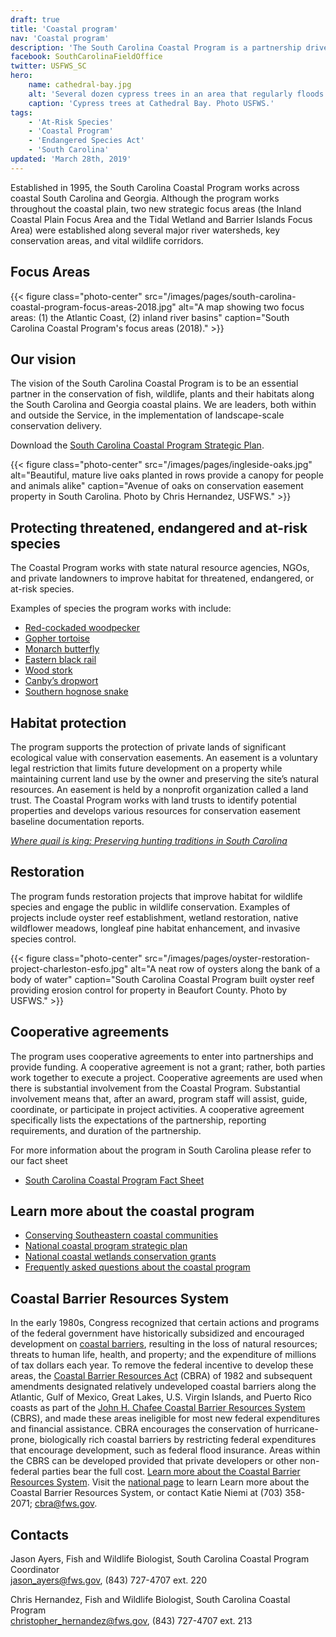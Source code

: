 ```yaml
---
draft: true
title: 'Coastal program'
nav: 'Coastal program'
description: 'The South Carolina Coastal Program is a partnership driven program that conserves and protects natural habitat for federally listed species by providing technical and financial assistance for numerous public and private partners.  The South Carolina Coastal Program is focused on the coastal plain of South Carolina and a portion of Georgia and works in a variety of habitats, including wetlands, uplands, estuaries, and beaches.'
facebook: SouthCarolinaFieldOffice
twitter: USFWS_SC
hero:
    name: cathedral-bay.jpg
    alt: 'Several dozen cypress trees in an area that regularly floods'
    caption: 'Cypress trees at Cathedral Bay. Photo USFWS.'
tags:
    - 'At-Risk Species'
    - 'Coastal Program'
    - 'Endangered Species Act'
    - 'South Carolina'
updated: 'March 28th, 2019'
---
```


Established in 1995, the South Carolina Coastal Program works across coastal South Carolina and Georgia. Although the program works throughout the coastal plain, two new strategic focus areas (the Inland Coastal Plain Focus Area and the Tidal Wetland and Barrier Islands Focus Area) were established along several major river watersheds, key conservation areas, and vital wildlife corridors.

## Focus Areas

{{< figure class="photo-center" src="/images/pages/south-carolina-coastal-program-focus-areas-2018.jpg" alt="A map showing two focus areas: (1) the Atlantic Coast, (2) inland river basins" caption="South Carolina Coastal Program's focus areas (2018)." >}}

## Our vision

The vision of the South Carolina Coastal Program is to be an essential partner in the conservation of fish, wildlife, plants and their habitats along the South Carolina and Georgia coastal plains. We are leaders, both within and outside the Service, in the implementation of landscape-scale conservation delivery.

Download the [South Carolina Coastal Program Strategic Plan](/pdf/strategic-plan/south-carolina-coastal-program-strategic-plan.pdf).

{{< figure class="photo-center" src="/images/pages/ingleside-oaks.jpg" alt="Beautiful, mature live oaks planted in rows provide a canopy for people and animals alike" caption="Avenue of oaks on conservation easement property in South Carolina. Photo by Chris Hernandez, USFWS." >}}

## Protecting threatened, endangered and at-risk species

The Coastal Program works with state natural resource agencies, NGOs, and private landowners to improve habitat for threatened, endangered, or at-risk species.

Examples of species the program works with include:

- [Red-cockaded woodpecker](https://ecos.fws.gov/ecp0/profile/speciesProfile?sId=7614)
- [Gopher tortoise](/pdf/fact-sheet/sc-gopher-tortoise.pdf)
- [Monarch butterfly](/pdf/fact-sheet/sc-monarch-butterfly.pdf)
- [Eastern black rail](/wildlife/birds/eastern-black-rail/)
- [Wood stork](https://ecos.fws.gov/ecp0/profile/speciesProfile?sId=8477)
- [Canby’s dropwort](https://ecos.fws.gov/ecp0/profile/speciesProfile?sId=7738)
- [Southern hognose snake](/wildlife/reptiles/southern-hognose-snake)

## Habitat protection

The program supports the protection of private lands of significant ecological value with conservation easements. An easement is a voluntary legal restriction that limits future development on a property while maintaining current land use by the owner and preserving the site’s natural resources. An easement is held by a nonprofit organization called a land trust. The Coastal Program works with land trusts to identify potential properties and develops various resources for conservation easement baseline documentation reports.

[*Where quail is king: Preserving hunting traditions in South Carolina*](https://www.fws.gov/natures-good-neighbors/stories/where-quail-is-king/)

## Restoration

The program funds restoration projects that improve habitat for wildlife species and engage the public in wildlife conservation. Examples of projects include oyster reef establishment, wetland restoration, native wildflower meadows, longleaf pine habitat enhancement, and invasive species control.

{{< figure class="photo-center" src="/images/pages/oyster-restoration-project-charleston-esfo.jpg" alt="A neat row of oysters along the bank of a body of water" caption="South Carolina Coastal Program built oyster reef providing erosion control for property in Beaufort County. Photo by USFWS." >}}

## Cooperative agreements

The program uses cooperative agreements to enter into partnerships and provide funding. A cooperative agreement is not a grant; rather, both parties work together to execute a project. Cooperative agreements are used when there is substantial involvement from the Coastal Program. Substantial involvement means that, after an award, program staff will assist, guide, coordinate, or participate in project activities. A cooperative agreement specifically lists the expectations of the partnership, reporting requirements, and duration of the partnership.

For more information about the program in South Carolina please refer to our fact sheet

- [South Carolina Coastal Program Fact Sheet](/pdf/fact-sheet/south-carolina-coastal-program.pdf)

## Learn more about the coastal program

- [Conserving Southeastern coastal communities](/our-services/coastal-conservation/)
- [National coastal program strategic plan](https://www.fws.gov/coastal/strategicPlan.html)
- [National coastal wetlands conservation grants](https://www.fws.gov/coastal/CoastalGrants/index.html)
- [Frequently asked questions about the coastal program](https://www.fws.gov/coastal/faq.html)

## Coastal Barrier Resources System

In the early 1980s, Congress recognized that certain actions and programs of the federal government have historically subsidized and encouraged development on [coastal barriers](https://www.fws.gov/CBRA/Coastal-Barriers.html), resulting in the loss of natural resources; threats to human life, health, and property; and the expenditure of millions of tax dollars each year. To remove the federal incentive to develop these areas, the [Coastal Barrier Resources Act](https://www.fws.gov/CBRA/Legislation.html) (CBRA) of 1982 and subsequent amendments designated relatively undeveloped coastal barriers along the Atlantic, Gulf of Mexico, Great Lakes, U.S. Virgin Islands, and Puerto Rico coasts as part of the [John H. Chafee Coastal Barrier Resources System](https://www.fws.gov/CBRA/Act.html#CBRS) (CBRS), and made these areas ineligible for most new federal expenditures and financial assistance. CBRA encourages the conservation of hurricane-prone, biologically rich coastal barriers by restricting federal expenditures that encourage development, such as federal flood insurance. Areas within the CBRS can be developed provided that private developers or other non-federal parties bear the full cost. [Learn more about the Coastal Barrier Resources System](https://www.fws.gov/CBRA/). Visit the [national page](https://www.fws.gov/CBRA/) to learn Learn more about the Coastal Barrier Resources System, or contact Katie Niemi at (703) 358-2071; [cbra@fws.gov](mailto:cbra@fws.gov).

## Contacts

Jason Ayers, Fish and Wildlife Biologist, South Carolina Coastal Program Coordinator  
[jason_ayers@fws.gov](mailto:jason_ayers@fws.gov), (843) 727-4707 ext. 220

Chris Hernandez, Fish and Wildlife Biologist, South Carolina Coastal Program  
[christopher_hernandez@fws.gov](mailto:christopher_hernandez@fws.gov), (843) 727-4707 ext. 213
